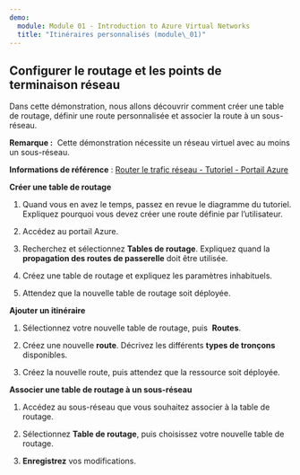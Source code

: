 ```yaml
---
demo:
  module: Module 01 - Introduction to Azure Virtual Networks
  title: "Itinéraires personnalisés (module\_01)"
---
```

## Configurer le routage et les points de terminaison réseau

Dans cette démonstration, nous allons découvrir comment créer une table de routage, définir une route personnalisée et associer la route à un sous-réseau.

**Remarque :**  Cette démonstration nécessite un réseau virtuel avec au moins un sous-réseau.

**Informations de référence** : [Router le trafic réseau - Tutoriel - Portail Azure](https://learn.microsoft.com/azure/virtual-network/tutorial-create-route-table-portal#create-a-route-table)

**Créer une table de routage**

1. Quand vous en avez le temps, passez en revue le diagramme du tutoriel. Expliquez pourquoi vous devez créer une route définie par l’utilisateur. 

1. Accédez au portail Azure.

1. Recherchez et sélectionnez **Tables de routage**. Expliquez quand la **propagation des routes de passerelle** doit être utilisée. 

1. Créez une table de routage et expliquez les paramètres inhabituels. 

1. Attendez que la nouvelle table de routage soit déployée.

**Ajouter un itinéraire**

1.  Sélectionnez votre nouvelle table de routage, puis  **Routes**.

1.  Créez une nouvelle **route**. Décrivez les différents **types de tronçons** disponibles. 

1.  Créez la nouvelle route, puis attendez que la ressource soit déployée.
 
**Associer une table de routage à un sous-réseau**

1.  Accédez au sous-réseau que vous souhaitez associer à la table de routage.

1.  Sélectionnez **Table de routage**, puis choisissez votre nouvelle table de routage. 

1.  **Enregistrez** vos modifications.



